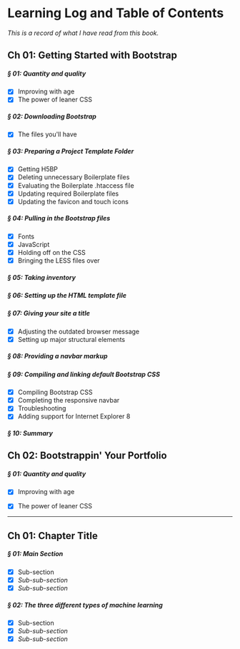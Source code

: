 # Learning Log and Table of Contents
*This is a record of what I have read from this book.*

## Ch 01: Getting Started with Bootstrap
##### § 01: Quantity and quality
- [x] Improving with age
- [x] The power of leaner CSS 

##### § 02: Downloading Bootstrap
- [x] The files you'll have

##### § 03: Preparing a Project Template Folder
- [x] Getting H5BP
- [x] Deleting unnecessary Boilerplate files  
- [x] Evaluating the Boilerplate .htaccess file 
- [x] Updating required Boilerplate files 
- [x] Updating the favicon and touch icons

##### § 04: Pulling in the Bootstrap files  
- [x] Fonts 
- [x] JavaScript  
- [x] Holding off on the CSS  
- [x] Bringing the LESS files over  

##### § 05: Taking inventory  
##### § 06: Setting up the HTML template file 
##### § 07: Giving your site a title  
- [x] Adjusting the outdated browser message  
- [x] Setting up major structural elements  

##### § 08: Providing a navbar markup 
##### § 09: Compiling and linking default Bootstrap CSS 
- [x] Compiling Bootstrap CSS 
- [x] Completing the responsive navbar 
- [x] Troubleshooting 
- [x] Adding support for Internet Explorer 8  

##### § 10: Summary

## Ch 02: Bootstrappin' Your Portfolio
##### § 01: Quantity and quality
- [x] Improving with age
- [x] The power of leaner CSS  












--------------------------

## Ch 01: Chapter Title
##### § 01: Main Section
- [x] Sub-section
 - [x] *Sub-sub-section*
 - [x] *Sub-sub-section*

##### § 02: The three different types of machine learning 
- [x] Sub-section
 - [x] *Sub-sub-section*
 - [x] *Sub-sub-section*